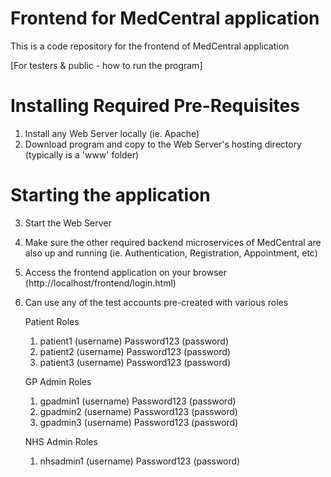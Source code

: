 # Frontend for MedCentral application
This is a code repository for the frontend of MedCentral application

[For testers & public - how to run the program]

# Installing Required Pre-Requisites
1. Install any Web Server locally (ie. Apache)
2. Download program and copy to the Web Server's hosting directory (typically is a 'www' folder)
   
# Starting the application
3. Start the Web Server
4. Make sure the other required backend microservices of MedCentral are also up and running (ie. Authentication, Registration, Appointment, etc)
5. Access the frontend application on your browser (http://localhost/frontend/login.html)
6. Can use any of the test accounts pre-created with various roles
   
   Patient Roles
   1. patient1 (username) Password123 (password)
   2. patient2 (username) Password123 (password)
   3. patient3 (username) Password123 (password)
      
   GP Admin Roles
   1. gpadmin1 (username) Password123 (password)
   2. gpadmin2 (username) Password123 (password)
   3. gpadmin3 (username) Password123 (password)
      
   NHS Admin Roles
   1. nhsadmin1 (username) Password123 (password)
